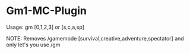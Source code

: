 # Gm1-MC-Plugin
Usage: gm [0,1,2,3] or [s,c,a,sp]

NOTE: Removes /gamemode [survival,creative,adventure,spectator] and only let's you use /gm
